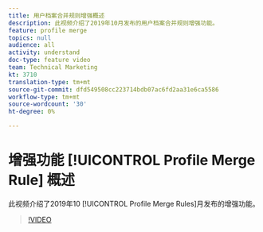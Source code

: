 ```yaml
---
title: 用户档案合并规则增强概述
description: 此视频介绍了2019年10月发布的用户档案合并规则增强功能。
feature: profile merge
topics: null
audience: all
activity: understand
doc-type: feature video
team: Technical Marketing
kt: 3710
translation-type: tm+mt
source-git-commit: dfd549508cc223714bdb07ac6fd2aa31e6ca5586
workflow-type: tm+mt
source-wordcount: '30'
ht-degree: 0%

---
```



# 增强功能 [!UICONTROL Profile Merge Rule] 概述

此视频介绍了2019年10 [!UICONTROL Profile Merge Rules]月发布的增强功能。

>[!VIDEO](https://video.tv.adobe.com/v/28976/?quality=12)
